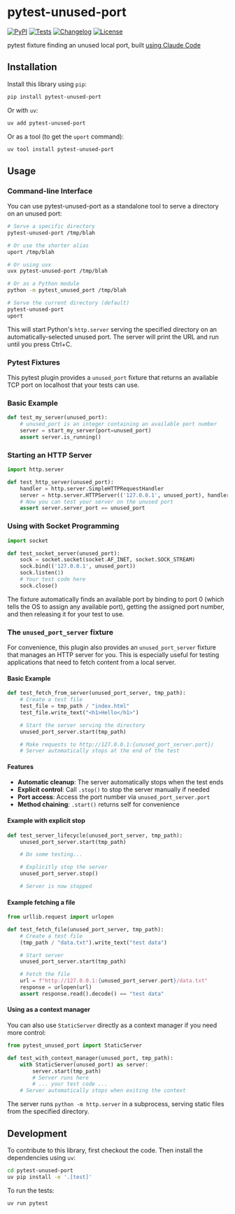 # pytest-unused-port

[![PyPI](https://img.shields.io/pypi/v/pytest-unused-port.svg)](https://pypi.org/project/pytest-unused-port/)
[![Tests](https://github.com/simonw/pytest-unused-port/actions/workflows/test.yml/badge.svg)](https://github.com/simonw/pytest-unused-port/actions/workflows/test.yml)
[![Changelog](https://img.shields.io/github/v/release/simonw/pytest-unused-port?include_prereleases&label=changelog)](https://github.com/simonw/pytest-unused-port/releases)
[![License](https://img.shields.io/badge/license-Apache%202.0-blue.svg)](https://github.com/simonw/pytest-unused-port/blob/main/LICENSE)

pytest fixture finding an unused local port, built [using Claude Code](https://gistpreview.github.io/?9ffa45bc69a545427009ca6283e2e672)

## Installation

Install this library using `pip`:
```bash
pip install pytest-unused-port
```
Or with `uv`:
```bash
uv add pytest-unused-port
```
Or as a tool (to get the `uport` command):
```bash
uv tool install pytest-unused-port
```
## Usage

### Command-line Interface

You can use pytest-unused-port as a standalone tool to serve a directory on an unused port:

```bash
# Serve a specific directory
pytest-unused-port /tmp/blah

# Or use the shorter alias
uport /tmp/blah

# Or using uvx
uvx pytest-unused-port /tmp/blah

# Or as a Python module
python -m pytest_unused_port /tmp/blah

# Serve the current directory (default)
pytest-unused-port
uport
```

This will start Python's `http.server` serving the specified directory on an automatically-selected unused port. The server will print the URL and run until you press Ctrl+C.

### Pytest Fixtures

This pytest plugin provides a `unused_port` fixture that returns an available TCP port on localhost that your tests can use.

### Basic Example

```python
def test_my_server(unused_port):
    # unused_port is an integer containing an available port number
    server = start_my_server(port=unused_port)
    assert server.is_running()
```

### Starting an HTTP Server

```python
import http.server

def test_http_server(unused_port):
    handler = http.server.SimpleHTTPRequestHandler
    server = http.server.HTTPServer(('127.0.0.1', unused_port), handler)
    # Now you can test your server on the unused port
    assert server.server_port == unused_port
```

### Using with Socket Programming

```python
import socket

def test_socket_server(unused_port):
    sock = socket.socket(socket.AF_INET, socket.SOCK_STREAM)
    sock.bind(('127.0.0.1', unused_port))
    sock.listen(1)
    # Your test code here
    sock.close()
```

The fixture automatically finds an available port by binding to port 0 (which tells the OS to assign any available port), getting the assigned port number, and then releasing it for your test to use.

### The `unused_port_server` fixture

For convenience, this plugin also provides an `unused_port_server` fixture that manages an HTTP server for you. This is especially useful for testing applications that need to fetch content from a local server.

#### Basic Example

```python
def test_fetch_from_server(unused_port_server, tmp_path):
    # Create a test file
    test_file = tmp_path / "index.html"
    test_file.write_text("<h1>Hello</h1>")

    # Start the server serving the directory
    unused_port_server.start(tmp_path)

    # Make requests to http://127.0.0.1:{unused_port_server.port}/
    # Server automatically stops at the end of the test
```

#### Features

- **Automatic cleanup**: The server automatically stops when the test ends
- **Explicit control**: Call `.stop()` to stop the server manually if needed
- **Port access**: Access the port number via `unused_port_server.port`
- **Method chaining**: `.start()` returns self for convenience

#### Example with explicit stop

```python
def test_server_lifecycle(unused_port_server, tmp_path):
    unused_port_server.start(tmp_path)

    # Do some testing...

    # Explicitly stop the server
    unused_port_server.stop()

    # Server is now stopped
```

#### Example fetching a file

```python
from urllib.request import urlopen

def test_fetch_file(unused_port_server, tmp_path):
    # Create a test file
    (tmp_path / "data.txt").write_text("test data")

    # Start server
    unused_port_server.start(tmp_path)

    # Fetch the file
    url = f"http://127.0.0.1:{unused_port_server.port}/data.txt"
    response = urlopen(url)
    assert response.read().decode() == "test data"
```

#### Using as a context manager

You can also use `StaticServer` directly as a context manager if you need more control:

```python
from pytest_unused_port import StaticServer

def test_with_context_manager(unused_port, tmp_path):
    with StaticServer(unused_port) as server:
        server.start(tmp_path)
        # Server runs here
        # ... your test code ...
    # Server automatically stops when exiting the context
```

The server runs `python -m http.server` in a subprocess, serving static files from the specified directory.

## Development

To contribute to this library, first checkout the code. Then install the dependencies using `uv`:
```bash
cd pytest-unused-port
uv pip install -e '.[test]'
```
To run the tests:
```bash
uv run pytest
```
